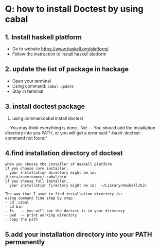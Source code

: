# Q: how to install Doctest by using cabal

## 1. Install haskell platform
  - Go to website https://www.haskell.org/platform/ 
  - Follow the instruction to install haskell platform

## 2. update the list of package in hackage
  - Open your terminal
  - Using command: `cabal update`
  - Stay in terminal

## 3. install doctest package
  1) using comman:cabal install doctest

-- You may think everything is done.. No! 
-- You should add the installation directory into you PATH, or you will get a error said "-bash: doctest: command not found"
  
## 4.find installation directory of doctest
    when you choose the installer of Haskell platform 
    if you choose core installer, 
      your installation directory might be in:  /Users/<username>/.cabal/bin
    if you choose full installer,
      your installation firectory might be in:  ~/Library/Haskell/bin
     
    The way that I used to find installation directory is:
    using command line step by step 
    - cd .cabal
    - cd bin
    - ls   -- you will see the doctest is in your directory
    - pwd  -- print working directory
    - copy the path
    
 ## 5.add your installation directory into your PATH permanently
  

    
    
   
